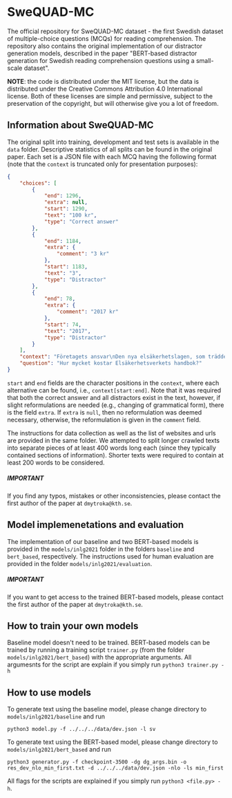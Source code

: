 # SweQUAD-MC
The official repository for SweQUAD-MC dataset - the first Swedish dataset of multiple-choice questions (MCQs) for reading comprehension. The repository also contains the original implementation of our distractor generation models, described in the paper "BERT-based distractor generation for Swedish reading comprehension questions using a small-scale dataset".

**NOTE**: the code is distributed under the MIT license, but the data is distributed under the Creative Commons Attribution 4.0 International license. Both of these licenses are simple and permissive, subject to the preservation of the copyright, but will otherwise give you a lot of freedom.

## Information about SweQUAD-MC
The original split into training, development and test sets is available in the `data` folder. Descriptive statistics of all splits can be found in the original paper. Each set is a JSON file with each MCQ having the following format (note that the ``context`` is truncated only for presentation purposes):
```json
{
    "choices": [
        {
            "end": 1296,
            "extra": null,
            "start": 1290,
            "text": "100 kr",
            "type": "Correct answer"
        },
        {
            "end": 1184,
            "extra": {
                "comment": "3 kr"
            },
            "start": 1183,
            "text": "3",
            "type": "Distractor"
        },
        {
            "end": 78,
            "extra": {
                "comment": "2017 kr"
            },
            "start": 74,
            "text": "2017",
            "type": "Distractor"
        }
    ],
    "context": "Företagets ansvar\nDen nya elsäkerhetslagen, som trädde i kraft den 1 juli 2017, innebär att elinstallationsföretagen har fått ett helt nytt ansvar.\nFöretagen omfattas av följande regler:\nAlla företag ska känna till vilka regler som gäller och se till att företaget följer dem. [...] Mer information i handboken\nMer information om företagaransvaret finns i avsnitt 3 i Elsäkerhetsverket handbok om elinstallationsarbete enligt elsäkerhetslagen. Boken går att beställa för 100 kr/st i vår publikationsshop. Du kan även ladda hem den som pdf utan kostnad, se länk längre ner på sidan.",
    "question": "Hur mycket kostar Elsäkerhetsverkets handbok?"
}
```
``start`` and ``end`` fields are the character positions in the ``context``, where each alternative can be found, i.e., ``context[start:end]``. Note that it was required that both the correct answer and all distractors exist in the text, however, if slight reformulations are needed (e.g., changing of grammatical form), there is the field ``extra``. If ``extra`` is ``null``, then no reformulation was deemed necessary, otherwise, the reformulation is given in the ``comment`` field.

The instructions for data collection as well as the list of websites and urls are provided in the same folder. We attempted to split longer crawled texts into separate pieces of at least 400 words long each (since they typically contained sections of information). Shorter texts were required to contain at least 200 words to be considered.

##### IMPORTANT
If you find any typos, mistakes or other inconsistencies, please contact the first author of the paper at ``dmytroka@kth.se``.

## Model implemenetations and evaluation
The implementation of our baseline and two BERT-based models is provided in the `models/inlg2021` folder in the folders `baseline` and `bert_based`, respectively. The instructions used for human evaluation are provided in the folder `models/inlg2021/evaluation`.

##### IMPORTANT
If you want to get access to the trained BERT-based models, please contact the first author of the paper at ``dmytroka@kth.se``.

## How to train your own models
Baseline model doesn't need to be trained. BERT-based models can be trained by running a training script `trainer.py` (from the folder `models/inlg2021/bert_based`) with the appropriate arguments. All argumesnts for the script are explain if you simply run `python3 trainer.py -h`

## How to use models
To generate text using the baseline model, please change directory to `models/inlg2021/baseline` and run
```
python3 model.py -f ../../../data/dev.json -l sv
```

To generate text using the BERT-based model, please change directory to `models/inlg2021/bert_based` and run
```
python3 generator.py -f checkpoint-3500 -dg dg_args.bin -o res_dev_nlo_min_first.txt -d ../../../data/dev.json -nlo -ls min_first
```

All flags for the scripts are explained if you simply run `python3 <file.py> -h`.
